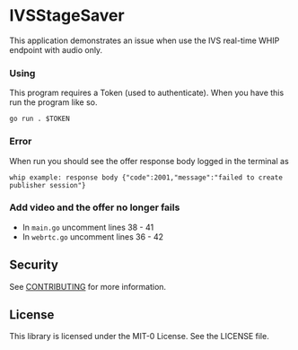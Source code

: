 # IVSStageSaver

This application demonstrates an issue when use the IVS real-time WHIP endpoint with audio only.

### Using

This program requires a Token (used to authenticate). When you have this run the program like so.

`go run . $TOKEN`

### Error

When run you should see the offer response body logged in the terminal as

```
whip example: response body {"code":2001,"message":"failed to create publisher session"}
```

### Add video and the offer no longer fails

- In `main.go` uncomment lines 38 - 41
- In `webrtc.go` uncomment lines 36 - 42

## Security

See [CONTRIBUTING](CONTRIBUTING.md#security-issue-notifications) for more information.

## License

This library is licensed under the MIT-0 License. See the LICENSE file.
